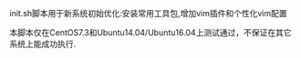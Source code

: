 init.sh脚本用于新系统初始优化:安装常用工具包,增加vim插件和个性化vim配置



本脚本仅在CentOS7.3和Ubuntu14.04/Ubuntu16.04上测试通过，不保证在其它系统上能成功执行.


